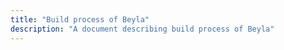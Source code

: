 ```yaml
---
title: "Build process of Beyla"
description: "A document describing build process of Beyla"
---
```

